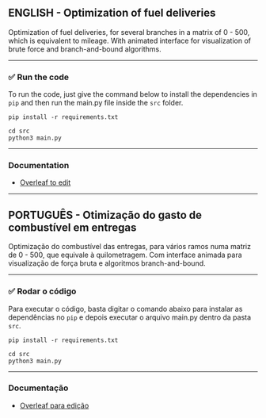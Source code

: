 ## ENGLISH - Optimization of fuel deliveries

Optimization of fuel deliveries, for several branches in a matrix of 0 - 500, which is equivalent to mileage. With animated interface for visualization of brute force and branch-and-bound algorithms.

--------------------

### ✅ Run the code

To run the code, just give the command below to install the dependencies in `pip` and then run the main.py file inside the `src` folder.

```
pip install -r requirements.txt
```
```
cd src
python3 main.py
```

--------------------
### Documentation
- [Overleaf to edit](https://www.overleaf.com/4476556134jqrktrpymrnx)

---------------------

## PORTUGUÊS - Otimização do gasto de combustível em entregas

Optimização do combustível das entregas, para vários ramos numa matriz de 0 - 500, que equivale à quilometragem. Com interface animada para visualização de força bruta e algoritmos branch-and-bound.

--------------------

### ✅ Rodar o código

Para executar o código, basta digitar o comando abaixo para instalar as dependências no `pip` e depois executar o arquivo main.py dentro da pasta `src`.

```
pip install -r requirements.txt
```

```
cd src
python3 main.py
```

--------------------
### Documentação
- [Overleaf para edição](https://www.overleaf.com/4476556134jqrktrpymrnx)

